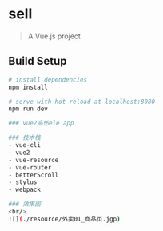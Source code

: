 # sell

> A Vue.js project

## Build Setup

``` bash
# install dependencies
npm install

# serve with hot reload at localhost:8080
npm run dev

### vue2高仿ele app

### 技术栈
- vue-cli
- vue2
- vue-resource
- vue-router
- betterScroll
- stylus
- webpack

### 效果图
<br/>
![](./resource/外卖01_商品页.jgp)

